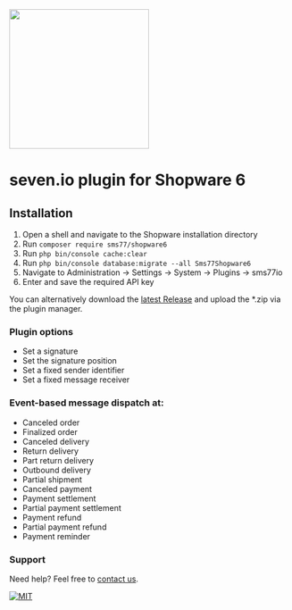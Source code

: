<img src="https://www.seven.io/wp-content/uploads/Logo.svg" width="250" />

# seven.io plugin for Shopware 6

## Installation

1. Open a shell and navigate to the Shopware installation directory
2. Run `composer require sms77/shopware6`
3. Run `php bin/console cache:clear`
4. Run `php bin/console database:migrate --all Sms77Shopware6`
5. Navigate to Administration -> Settings -> System -> Plugins -> sms77io
6. Enter and save the required API key

You can alternatively download
the [latest Release](https://github.com/seven-io/shopware6/releases/latest) and
upload the *.zip via the plugin manager.

### Plugin options

- Set a signature
- Set the signature position
- Set a fixed sender identifier
- Set a fixed message receiver


### Event-based message dispatch at:

- Canceled order
- Finalized order
- Canceled delivery
- Return delivery
- Part return delivery
- Outbound delivery
- Partial shipment
- Canceled payment
- Payment settlement
- Partial payment settlement
- Payment refund
- Partial payment refund
- Payment reminder


### Support

Need help? Feel free to [contact us](https://www.seven.io/en/company/contact/).

[![MIT](https://img.shields.io/badge/License-MIT-teal.svg)](LICENSE)